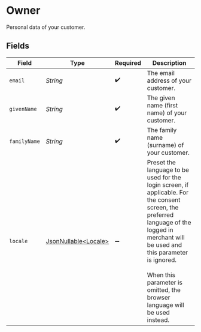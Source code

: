 # Owner

Personal data of your customer.


## Fields

| Field                                                                                                                                                                                                                                                                | Type                                                                                                                                                                                                                                                                 | Required                                                                                                                                                                                                                                                             | Description                                                                                                                                                                                                                                                          |
| -------------------------------------------------------------------------------------------------------------------------------------------------------------------------------------------------------------------------------------------------------------------- | -------------------------------------------------------------------------------------------------------------------------------------------------------------------------------------------------------------------------------------------------------------------- | -------------------------------------------------------------------------------------------------------------------------------------------------------------------------------------------------------------------------------------------------------------------- | -------------------------------------------------------------------------------------------------------------------------------------------------------------------------------------------------------------------------------------------------------------------- |
| `email`                                                                                                                                                                                                                                                              | *String*                                                                                                                                                                                                                                                             | :heavy_check_mark:                                                                                                                                                                                                                                                   | The email address of your customer.                                                                                                                                                                                                                                  |
| `givenName`                                                                                                                                                                                                                                                          | *String*                                                                                                                                                                                                                                                             | :heavy_check_mark:                                                                                                                                                                                                                                                   | The given name (first name) of your customer.                                                                                                                                                                                                                        |
| `familyName`                                                                                                                                                                                                                                                         | *String*                                                                                                                                                                                                                                                             | :heavy_check_mark:                                                                                                                                                                                                                                                   | The family name (surname) of your customer.                                                                                                                                                                                                                          |
| `locale`                                                                                                                                                                                                                                                             | [JsonNullable\<Locale>](../../models/operations/Locale.md)                                                                                                                                                                                                           | :heavy_minus_sign:                                                                                                                                                                                                                                                   | Preset the language to be used for the login screen, if applicable. For the consent screen, the preferred<br/>language of the logged in merchant will be used and this parameter is ignored.<br/><br/>When this parameter is omitted, the browser language will be used instead. |